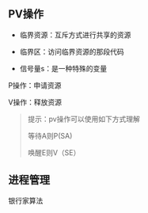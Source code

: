 ## PV操作

- 临界资源：互斥方式进行共享的资源

- 临界区：访问临界资源的那段代码

- 信号量s：是一种特殊的变量



P操作：申请资源

V操作：释放资源

> 提示：pv操作可以使用如下方式理解
>
> 等待A则P(SA)
>
> 唤醒E则V（SE）



## 进程管理

银行家算法